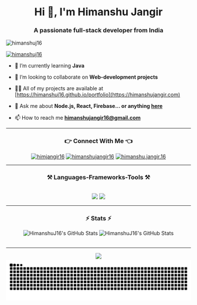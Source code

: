 <h1 align="center">Hi 👋, I'm Himanshu Jangir</h1>
<h3 align="center">A passionate full-stack developer from India</h3>

<p align="left"> <img src="https://komarev.com/ghpvc/?username=himanshuj16&label=Profile%20views&color=0e75b6&style=flat" alt="himanshuj16" /> </p>

<p align="left"> <a href="https://github.com/ryo-ma/github-profile-trophy"><img src="https://github-profile-trophy.vercel.app/?username=himanshuj16" alt="himanshuj16" /></a> </p>

- 🌱 I’m currently learning **Java**

- 👯 I’m looking to collaborate on **Web-development projects**

- 👨‍💻 All of my projects are available at [https://himanshuj16.github.io/portfolio](https://himanshujangir.com)

- 💬 Ask me about **Node.js, React, Firebase... or anything [here](mailto:himanshujangir16@gmail.com)**

- 📫 How to reach me **himanshujangir16@gmail.com**
<hr>
<h3 align="center">👉 Connect With Me 👈</h3>

<p align="center">
<a href="https://twitter.com/himjangir16" target="_blank"><img align="center" src="https://raw.githubusercontent.com/rahuldkjain/github-profile-readme-generator/master/src/images/icons/Social/twitter.svg" alt="himjangir16" height="30" width="40" /></a>
<a href="https://linkedin.com/in/himanshujangir16" target="_blank"><img align="center" src="https://raw.githubusercontent.com/rahuldkjain/github-profile-readme-generator/master/src/images/icons/Social/linked-in-alt.svg" alt="himanshujangir16" height="30" width="40" /></a>
<a href="https://instagram.com/himanshu.jangir.16" target="_blank"><img align="center" src="https://raw.githubusercontent.com/rahuldkjain/github-profile-readme-generator/master/src/images/icons/Social/instagram.svg" alt="himanshu.jangir.16" height="30" width="40" /></a>
</p>
<hr>

<h3 align="center">⚒️ Languages-Frameworks-Tools ⚒️</h3>
<br/>
<div align="center">
    <img src="https://skillicons.dev/icons?i=react,bootstrap,html,css,vscode,github,figma,tailwind,express" />
    <img src="https://skillicons.dev/icons?i=nodejs,python,javascript,typescript,firebase,mongodb,c,java,nextjs,mysql" /><br>
</div>
<hr>

<h3 align="center">⚡ Stats ⚡</h3>
<div align="center">
  <img src="https://github-readme-streak-stats.herokuapp.com/?user=HimanshuJ16&theme=dark&hide_border=true" alt="HimanshuJ16's GitHub Stats" />
<img src="https://github-readme-stats.vercel.app/api/top-langs/?username=HimanshuJ16&theme=dark&show_icons=true&hide_border=true&layout=compact" alt="HimanshuJ16's GitHub Stats" height="195" />
</div>
<br>
<hr>
<p align="center">
<img src="https://i.imgur.com/x1KbuCq.gif" width="500">

<picture>
  <source media="(prefers-color-scheme: dark)" srcset="https://raw.githubusercontent.com/HimanshuJ16/HimanshuJ16/output/github-contribution-grid-snake-dark.svg" />
  <source media="(prefers-color-scheme: light)" srcset="https://raw.githubusercontent.com/HimanshuJ16/HimanshuJ16/output/github-contribution-grid-snake.svg" />
  <img alt="github-snake" src="https://raw.githubusercontent.com/HimanshuJ16/HimanshuJ16/output/github-contribution-grid-snake.svg" />
</picture>




